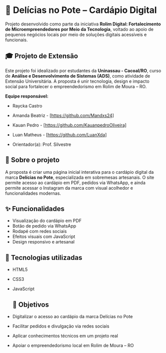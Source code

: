 # 🍮 Delícias no Pote – Cardápio Digital

Projeto desenvolvido como parte da iniciativa **Rolim Digital: Fortalecimento de Microempreendedores por Meio da Tecnologia**, voltado ao apoio de pequenos negócios locais por meio de soluções digitais acessíveis e funcionais.

## 🎓 Projeto de Extensão

Este projeto foi idealizado por estudantes da **Uninassau - Cacoal/RO**, curso de **Análise e Desenvolvimento de Sistemas (ADS)**, como atividade de Extensão Universitária. A proposta é unir tecnologia, design e impacto social para fortalecer o empreendedorismo em Rolim de Moura – RO.

**Equipe responsável:**
- Raycka Castro
- Amanda Beatriz - [https://github.com/Mandxs24]
- Kauan Pedro - [https://github.com/KauanpedroOliveira]
- Luan Matheus - [https://github.com/LuanXda]

- Orientador(a): Prof. Silvestre 

## 📌 Sobre o projeto

A proposta é criar uma página inicial interativa para o cardápio digital da marca **Delícias no Pote**, especializada em sobremesas artesanais. O site permite acesso ao cardápio em PDF, pedidos via WhatsApp, e ainda permite acessar o Instagram da marca com visual acolhedor e funcionalidades modernas.

## ✨ Funcionalidades

- Visualização do cardápio em PDF
- Botão de pedido via WhatsApp
- Rodapé com redes sociais
- Efeitos visuais com JavaScript
- Design responsivo e artesanal

## 🧰 Tecnologias utilizadas

- HTML5
- CSS3
- JavaScript

  ## 🎯 Objetivos

- Digitalizar o acesso ao cardápio da marca Delícias no Pote  
- Facilitar pedidos e divulgação via redes sociais  
- Aplicar conhecimentos técnicos em um projeto real  
- Apoiar o empreendedorismo local em Rolim de Moura – RO
